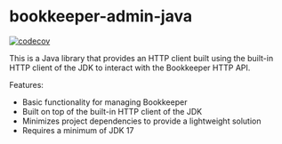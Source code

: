 # bookkeeper-admin-java

[![codecov](https://codecov.io/gh/protocol-laboratory/bookkeeper-admin-java/branch/main/graph/badge.svg)](https://codecov.io/gh/protocol-laboratory/bookkeeper-admin-java)

This is a Java library that provides an HTTP client built using the built-in HTTP client of the JDK to interact with the Bookkeeper HTTP API.

Features:
- Basic functionality for managing Bookkeeper
- Built on top of the built-in HTTP client of the JDK
- Minimizes project dependencies to provide a lightweight solution
- Requires a minimum of JDK 17
